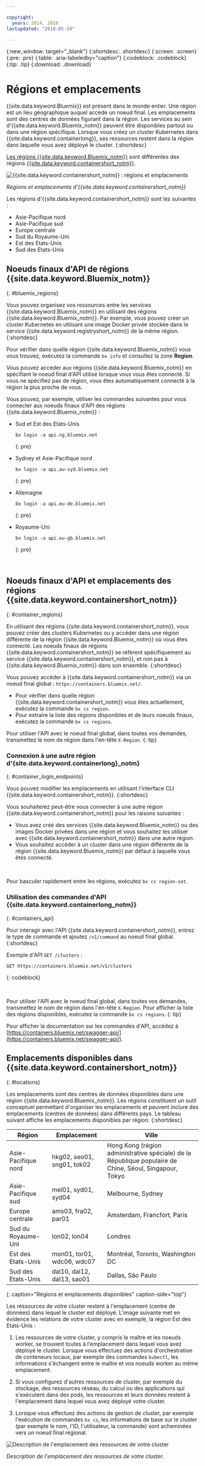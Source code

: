 ```yaml
---

copyright:
  years: 2014, 2018
lastupdated: "2018-05-24"

---
```


{:new_window: target="_blank"}
{:shortdesc: .shortdesc}
{:screen: .screen}
{:pre: .pre}
{:table: .aria-labeledby="caption"}
{:codeblock: .codeblock}
{:tip: .tip}
{:download: .download}



# Régions et emplacements
{{site.data.keyword.Bluemix}} est présent dans le monde entier. Une région est un lieu géographique auquel accède un noeud final. Les emplacements sont des centres de données figurant dans la région. Les services au sein d'{{site.data.keyword.Bluemix_notm}} peuvent être disponibles partout ou dans une région spécifique. Lorsque vous créez un cluster Kubernetes dans {{site.data.keyword.containerlong}}, ses ressources restent dans la région dans laquelle vous avez déployé le cluster.
{:shortdesc}

[Les régions {{site.data.keyword.Bluemix_notm}}](#bluemix_regions) sont différentes des régions [{{site.data.keyword.containershort_notm}}](#container_regions).

![{{site.data.keyword.containershort_notm}} : régions et emplacements](/images/regions.png)

_Régions et emplacements d'{{site.data.keyword.containershort_notm}}_

Les régions d'{{site.data.keyword.containershort_notm}} sont les suivantes :
  * Asie-Pacifique nord
  * Asie-Pacifique sud
  * Europe centrale
  * Sud du Royaume-Uni
  * Est des Etats-Unis
  * Sud des Etats-Unis


## Noeuds finaux d'API de régions {{site.data.keyword.Bluemix_notm}}
{: #bluemix_regions}

Vous pouvez organisez vos ressources entre les services {{site.data.keyword.Bluemix_notm}} en utilisant des régions {{site.data.keyword.Bluemix_notm}}. Par exemple, vous pouvez créer un cluster Kubernetes en utilisant une image Docker privée stockée dans le service {{site.data.keyword.registryshort_notm}} de la même région.
{:shortdesc}

Pour vérifier dans quelle région {{site.data.keyword.Bluemix_notm}} vous vous trouvez, exécutez la commande `bx info` et consultez la zone **Region**.

Vous pouvez accéder aux régions {{site.data.keyword.Bluemix_notm}} en spécifiant le noeud final d'API utilisé lorsque vous vous êtes connecté. Si vous ne spécifiez pas de région, vous êtes automatiquement connecté à la région la plus proche de vous.

Vous pouvez, par exemple, utiliser les commandes suivantes pour vous connecter aux noeuds finaux d'API des régions {{site.data.keyword.Bluemix_notm}} :

  * Sud et Est des Etats-Unis
      ```
      bx login -a api.ng.bluemix.net
      ```
      {: pre}

  * Sydney et Asie-Pacifique nord
      ```
      bx login -a api.au-syd.bluemix.net
      ```
      {: pre}

  * Allemagne
      ```
      bx login -a api.eu-de.bluemix.net
      ```
      {: pre}

  * Royaume-Uni
      ```
      bx login -a api.eu-gb.bluemix.net
      ```
      {: pre}



<br />


## Noeuds finaux d'API et emplacements des régions {{site.data.keyword.containershort_notm}}
{: #container_regions}

En utilisant des régions {{site.data.keyword.containershort_notm}}, vous pouvez créer des clusters  Kubernetes ou y accéder dans une région différente de la région {{site.data.keyword.Bluemix_notm}} où vous êtes connecté. Les noeuds finaux de régions {{site.data.keyword.containershort_notm}} se réfèrent spécifiquement au service {{site.data.keyword.containershort_notm}}, et non pas à {{site.data.keyword.Bluemix_notm}} dans son ensemble.
{:shortdesc}

Vous pouvez accéder à {{site.data.keyword.containershort_notm}} via un noeud final global : `https://containers.bluemix.net/`.
* Pour vérifier dans quelle région {{site.data.keyword.containershort_notm}} vous êtes actuellement,  exécutez la commande `bx cs region`.
* Pour extraire la liste des régions disponibles et de leurs noeuds finaux, exécutez la commande `bx cs regions`.

Pour utiliser l'API avec le noeud final global, dans toutes vos demandes, transmettez le nom de région dans l'en-tête `X-Region`.
{: tip}

### Connexion à une autre région d'{site.data.keyword.containerlong}_notm}
{: #container_login_endpoints}

Vous pouvez modifier les emplacements en utilisant l'interface CLI {{site.data.keyword.containershort_notm}}.
{:shortdesc}

Vous souhaiterez peut-être vous connecter à une autre région {{site.data.keyword.containershort_notm}} pour les raisons suivantes :
  * Vous avez créé des services {{site.data.keyword.Bluemix_notm}} ou des images Docker privées dans une région et vous souhaitez les utiliser avec {{site.data.keyword.containershort_notm}} dans une autre région.
  * Vous souhaitez accéder à un cluster dans une région différente de la région {{site.data.keyword.Bluemix_notm}} par défaut à laquelle vous êtes connecté.

</br>

Pour basculer rapidement entre les régions,  exécutez `bx cs region-set`.

### Utilisation des commandes d'API {{site.data.keyword.containerlong_notm}}
{: #containers_api}

Pour interagir avec l'API {{site.data.keyword.containershort_notm}}, entrez le type de commande et ajoutez `/v1/command` au noeud final global.
{:shortdesc}

Exemple d'API `GET /clusters` :
  ```
  GET https://containers.bluemix.net/v1/clusters
  ```
  {: codeblock}

</br>

Pour utiliser l'API avec le noeud final global, dans toutes vos demandes, transmettez le nom de région dans l'en-tête `X-Region`. Pour afficher la liste des régions disponibles, exécutez la commande `bx cs regions`.
{: tip}

Pour afficher la documentation sur les commandes d'API, accédez à [https://containers.bluemix.net/swagger-api/](https://containers.bluemix.net/swagger-api/).

## Emplacements disponibles dans {{site.data.keyword.containershort_notm}}
{: #locations}

Les emplacements sont des centres de données disponibles dans une région {{site.data.keyword.Bluemix_notm}}. Les régions constituent un outil conceptuel permettant d'organiser les emplacements et peuvent inclure des emplacements (centres de données) dans différents pays. Le tableau suivant affiche les emplacements disponibles par région.
{:shortdesc}

| Région | Emplacement | Ville |
|--------|----------|------|
| Asie-Pacifique nord | hkg02, seo01, sng01, tok02 | Hong Kong (région administrative spéciale) de la République populaire de Chine, Séoul, Singapour, Tokyo |
| Asie-Pacifique sud     | mel01, syd01, syd04        | Melbourne, Sydney |
| Europe centrale     | ams03, fra02, par01        | Amsterdam, Francfort, Paris |
| Sud du Royaume-Uni      | lon02, lon04         | Londres |
| Est des Etats-Unis      | mon01, tor01, wdc06, wdc07        | Montréal, Toronto, Washington DC |
| Sud des Etats-Unis     | dal10, dal12, dal13, sao01       | Dallas, São Paulo |
{: caption="Régions et emplacements disponibles" caption-side="top"}

Les ressources de votre cluster restent à l'emplacement (centre de données) dans lequel le cluster est déployé. L'image suivante met en évidence les relations de votre cluster avec en exemple, la région Est des Etats-Unis :

1.  Les ressources de votre cluster, y compris le maître et les noeuds worker, se trouvent toutes à l'emplacement dans lequel vous avez déployé le cluster. Lorsque vous effectuez des actions d'orchestration de conteneurs locaux, par exemple des commandes `kubectl`, les informations s'échangent entre le maître et vos noeuds worker au même emplacement.

2.  Si vous configurez d'autres ressources de cluster, par exemple du stockage, des ressources réseau, du calcul ou des applications qui s'exécutent dans des pods, les ressources et leurs données restent à l'emplacement dans lequel vous avez déployé votre cluster.

3.  Lorsque vous effectuez des actions de gestion de cluster, par exemple l'exécution de commandes `bx cs`, les informations de base sur le cluster (par exemple le nom, l'ID, l'utilisateur, la commande) sont acheminées vers un noeud final régional.

![Description de l'emplacement des ressources de votre cluster](/images/region-cluster-resources.png)

_Description de l'emplacement des ressources de votre cluster._



